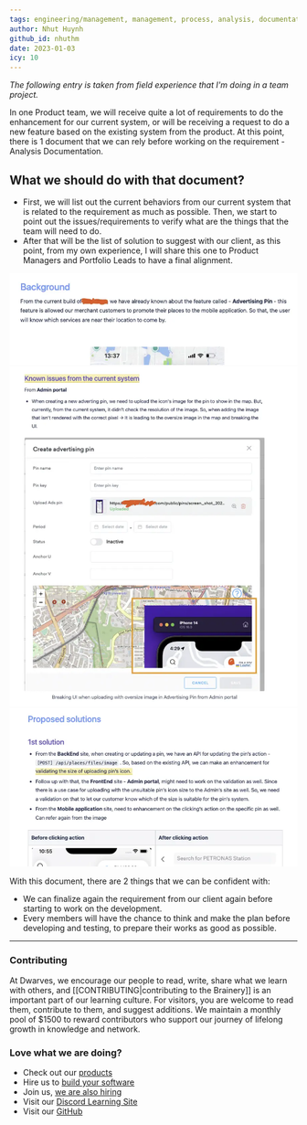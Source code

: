 ```yaml
---
tags: engineering/management, management, process, analysis, documentation, requirements, enhancements
author: Nhut Huynh
github_id: nhuthm
date: 2023-01-03
icy: 10
---
```


*The following entry is taken from field experience that I'm doing in a team project.*

In one Product team, we will receive quite a lot of requirements to do the enhancement for our current system, or will be receiving a request to do a new feature based on the existing system from the product. At this point, there is 1 document that we can rely before working on the requirement - Analysis Documentation.

## What we should do with that document?
- First, we will list out the current behaviors from our current system that is related to the requirement as much as possible. Then, we start to point out the issues/requirements to verify what are the things that the team will need to do.
- After that will be the list of solution to suggest with our client, as this point, from my own experience, I will share this one to Product Managers and Portfolio Leads to have a final alignment.

![](assets/analysis-document_analysis-doc-sample-first.webp)
![](assets/analysis-document_analysis-doc-sample-second.webp)
![](assets/analysis-document_analysis-doc-sample-third.webp)

With this document, there are 2 things that we can be confident with:
- We can finalize again the requirement from our client again before starting to work on the development.
- Every members will have the chance to think and make the plan before developing and testing, to prepare their works as good as possible.

---
<!-- cta -->

### Contributing
At Dwarves, we encourage our people to read, write, share what we learn with others, and [[CONTRIBUTING|contributing to the Brainery]] is an important part of our learning culture. For visitors, you are welcome to read them, contribute to them, and suggest additions. We maintain a monthly pool of $1500 to reward contributors who support our journey of lifelong growth in knowledge and network.

### Love what we are doing?
- Check out our [products](https://superbits.co)
- Hire us to [build your software](https://d.foundation)
- Join us, [we are also hiring](https://github.com/dwarvesf/WeAreHiring)
- Visit our [Discord Learning Site](https://discord.gg/dzNBpNTVEZ)
- Visit our [GitHub](https://github.com/dwarvesf)